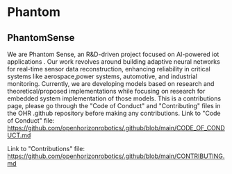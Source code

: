 # Phantom
## PhantomSense
We are Phantom Sense, an R&D-driven project focused on AI-powered iot applications . Our work 
revolves around building adaptive neural networks for real-time sensor data reconstruction, enhancing 
reliability in critical systems like aerospace,power systems, automotive, and industrial monitoring.
Currently, we are developing models based on research and theoretical/proposed implementations while 
focusing on research for embedded system implementation of those models.
This is a contributions page, please go through the "Code of Conduct" and "Contributing" files in 
the OHR .github repository before making any contributions.
Link to "Code of Conduct" file: 
https://github.com/openhorizonrobotics/.github/blob/main/CODE_OF_CONDUCT.md


Link to "Contributions" file: 
https://github.com/openhorizonrobotics/.github/blob/main/CONTRIBUTING.md
